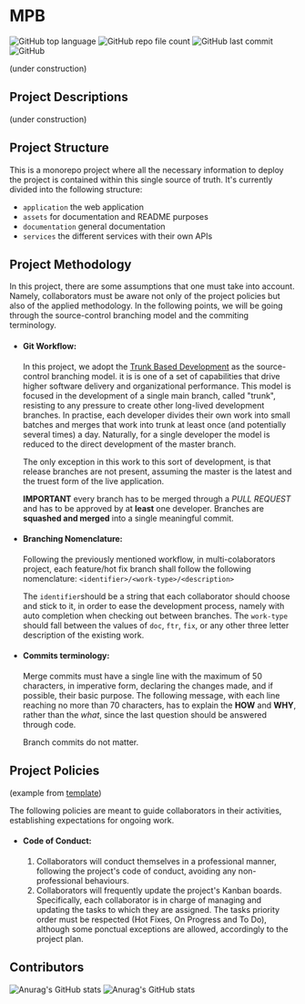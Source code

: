 # MPB

![GitHub top language](https://img.shields.io/github/languages/top/MrToino/MPB?logo=Python)
![GitHub repo file count](https://img.shields.io/github/directory-file-count/MrToino/MPB)
![GitHub last commit](https://img.shields.io/github/last-commit/MrToino/MPB)
![GitHub](https://img.shields.io/github/license/MrToino/MPB)

(under construction)

## Project Descriptions
  (under construction)

## Project Structure

This is a monorepo project where all the necessary information to deploy the project is contained within this single source of truth. It's currently divided into the following structure:
- `application` the web application
- `assets` for documentation and README purposes
- `documentation` general documentation
- `services` the different services with their own APIs

## Project Methodology
In this project, there are some assumptions that one must take into account. Namely, collaborators must be aware not only of the project policies but also of the applied methodology. In the following points, we will be going through the source-control branching model and the commiting terminology.
  
- #### Git Workflow:
  In this project, we adopt the [Trunk Based Development](https://trunkbaseddevelopment.com/) as the source-control branching model. it is is one of a set of capabilities that drive higher software delivery and organizational performance. This model is focused in the development of a single main branch, called "trunk", resisting to any pressure to create other long-lived development branches. In practise, each developer divides their own work into small batches and merges that work into trunk at least once (and potentially several times) a day. Naturally, for a single developer the model is reduced to the direct development of the master branch.
  
  The only exception in this work to this sort of development, is that release branches are not present, assuming the master is the latest and the truest form of the live application.

  **IMPORTANT** every branch has to be merged through a *PULL REQUEST* and has to be approved by at **least** one developer. Branches are **squashed and merged** into a single meaningful commit.

- #### Branching Nomenclature:
  Following the previously mentioned workflow, in multi-colaborators project, each feature/hot fix branch shall follow the following nomenclature:
  `<identifier>/<work-type>/<description>`

  The `identifier`should be a string that each collaborator should choose and stick to it, in order to ease the development process, namely with auto completion when checking out between branches. The `work-type` should fall between the values of `doc`, `ftr`, `fix`, or any other three letter description of the existing work.

- #### Commits terminology:
  Merge commits must have a single line with the maximum of 50 characters, in imperative form, declaring the changes made, and if possible, their basic purpose. The following message, with each line reaching no more than 70 characters, has to explain the **HOW** and **WHY**, rather than the *what*, since the last question should be answered through code.

  Branch commits do not matter.

## Project Policies
(example from [template](https://betterscientificsoftware.github.io/A-Team-Tools/TeamPoliciesTemplate.html))

The following policies are meant to guide collaborators in their activities, establishing expectations for ongoing work.

- #### Code of Conduct:
    1. Collaborators will conduct themselves in a professional manner, following the project's code of conduct, 
       avoiding any non-professional behaviours.
    2. Collaborators will frequently update the project's Kanban boards. Specifically, each collaborator is in charge 
       of managing and updating the tasks to which they are assigned. The tasks priority order must be respected (Hot 
       Fixes, On Progress and To Do), although some ponctual exceptions are allowed, accordingly to the project plan.


## Contributors
![Anurag's GitHub stats](https://github-readme-stats.vercel.app/api?username=MrToino&show_icons=true&theme=react)
![Anurag's GitHub stats](https://github-readme-stats.vercel.app/api?username=luisferreira32&show_icons=true&theme=react)